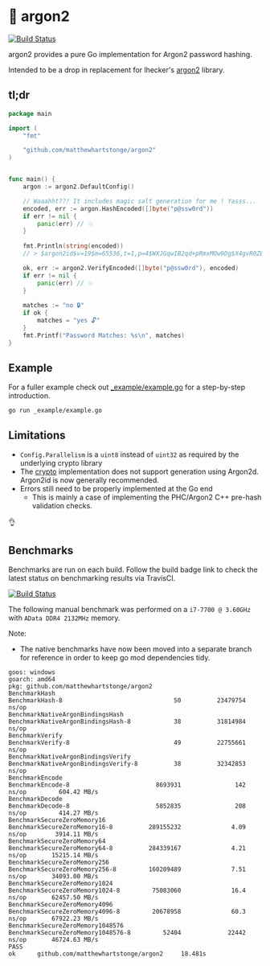 # 🔐 argon2

[![Build Status](https://travis-ci.org/matthewhartstonge/argon2.svg?branch=master)](https://travis-ci.org/matthewhartstonge/argon2)

argon2 provides a pure Go implementation for Argon2 password hashing. 

Intended to be a drop in replacement for lhecker's [argon2](https://github.com/lhecker/argon2)
library.

## tl;dr
```go
package main

import (
    "fmt"

    "github.com/matthewhartstonge/argon2"
)


func main() {
    argon := argon2.DefaultConfig()

    // Waaahht??! It includes magic salt generation for me ! Yasss...
    encoded, err := argon.HashEncoded([]byte("p@ssw0rd"))
    if err != nil {
        panic(err) // 💥
    }
    
    fmt.Println(string(encoded))
    // > $argon2id$v=19$m=65536,t=1,p=4$WXJGqwIB2qd+pRmxMOw9Dg$X4gvR0ZB2DtQoN8vOnJPR2SeFdUhH9TyVzfV98sfWeE

    ok, err := argon2.VerifyEncoded([]byte("p@ssw0rd"), encoded)
    if err != nil {
        panic(err) // 💥
    }
    
    matches := "no 🔒"
    if ok {
        matches = "yes 🔓"
    }
    fmt.Printf("Password Matches: %s\n", matches)
}
```

## Example
For a fuller example check out [_example/example.go](./_example/example.go) for 
a step-by-step introduction.

```
go run _example/example.go
```

## Limitations
* `Config.Parallelism` is a `uint8` instead of `uint32` as required by the
    underlying crypto library
* The [crypto](https://golang.org/x/crypto/argon2) implementation does not 
    support generation using Argon2d. Argon2id is now generally recommended.
* Errors still need to be properly implemented at the Go end 
    * This is mainly a case of implementing the PHC/Argon2 C++ pre-hash validation checks.

👌

## Benchmarks

Benchmarks are run on each build. Follow the build badge link to check the 
latest status on benchmarking results via TravisCI.

[![Build Status](https://travis-ci.org/matthewhartstonge/argon2.svg?branch=master)](https://travis-ci.org/matthewhartstonge/argon2) 

The following manual benchmark was performed on a `i7-7700 @ 3.60GHz` with 
`AData DDR4 2132MHz` memory.

Note: 
- The native benchmarks have now been moved into a separate branch for 
  reference in order to keep go mod dependencies tidy.

```
goos: windows
goarch: amd64
pkg: github.com/matthewhartstonge/argon2
BenchmarkHash
BenchmarkHash-8                               50          23479754 ns/op
BenchmarkNativeArgonBindingsHash
BenchmarkNativeArgonBindingsHash-8            38          31814984 ns/op
BenchmarkVerify
BenchmarkVerify-8                             49          22755661 ns/op
BenchmarkNativeArgonBindingsVerify
BenchmarkNativeArgonBindingsVerify-8          38          32342853 ns/op
BenchmarkEncode
BenchmarkEncode-8                        8693931               142 ns/op         604.42 MB/s
BenchmarkDecode
BenchmarkDecode-8                        5852835               208 ns/op         414.27 MB/s
BenchmarkSecureZeroMemory16
BenchmarkSecureZeroMemory16-8          289155232              4.09 ns/op        3914.11 MB/s
BenchmarkSecureZeroMemory64
BenchmarkSecureZeroMemory64-8          284339167              4.21 ns/op       15215.14 MB/s
BenchmarkSecureZeroMemory256
BenchmarkSecureZeroMemory256-8         160209489              7.51 ns/op       34093.00 MB/s
BenchmarkSecureZeroMemory1024
BenchmarkSecureZeroMemory1024-8         75083060              16.4 ns/op       62457.50 MB/s
BenchmarkSecureZeroMemory4096
BenchmarkSecureZeroMemory4096-8         20678958              60.3 ns/op       67922.23 MB/s
BenchmarkSecureZeroMemory1048576
BenchmarkSecureZeroMemory1048576-8         52404             22442 ns/op       46724.63 MB/s
PASS
ok      github.com/matthewhartstonge/argon2     18.481s
```
